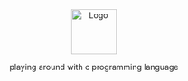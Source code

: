 <div align="center">
    <img src="https://p7.hiclipart.com/preview/724/306/377/5bbef21ecfdfd-thumbnail.jpg" alt="Logo" width="80" height="80">
    <p>playing around with c programming language</p>
</div>
